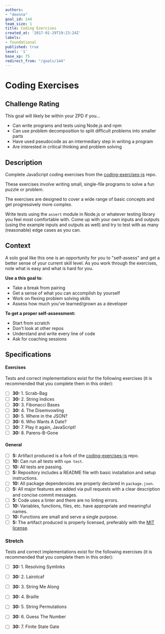 ```yaml
---
authors:
- "deonna"
goal_id: 144
team_size: 1
title: Coding Exercises
created_at: '2017-01-29T19:23:24Z'
labels:
- foundational
published: true
level: '1'
base_xp: 75
redirect_from: "/goals/144"
---
```


# Coding Exercises

## Challenge Rating

This goal will likely be within your ZPD if you...

- Can write programs and tests using Node.js and npm
- Can use problem decomposition to split difficult problems into smaller parts
- Have used pseudocode as an intermediary step in writing a program
- Are interested in critical thinking and problem solving

## Description

Complete JavaScript coding exercises from the [coding-exercises-js][coding-exercises-js] repo.

These exercises involve writing small, single-file programs to solve a fun puzzle or problem.

The exercises are designed to cover a wide range of basic concepts and get progressively more complex.

Write tests using the `assert` module in Node.js or whatever testing library you feel most comfortable with. Come up with your own inputs and outputs (using the example inputs and outputs as well) and try to test with as many (reasonable) edge cases as you can.

## Context

A solo goal like this one is an opportunity for you to "self-assess" and get a better sense of your current skill level. As you work through the exercises, note what is easy and what is hard for you.

**Use a this goal to**:

- Take a break from pairing
- Get a sense of what you can accomplish by yourself
- Work on flexing problem solving skills
- Assess how much you've learned/grown as a developer

**To get a proper self-assessment:**

- Start from scratch
- Don't look at other repos
- Understand and write every line of code
- Ask for coaching sessions

## Specifications

#### Exercises

Tests and correct implementations exist for the following exercises (it is recommended that you complete them in this order):

- [ ] __30:__ 1. Scrab-Bag
- [ ] __30:__ 2. String Indices
- [ ] __30:__ 3. Fibonacci Bases
- [ ] __30:__ 4. The Disemvowling
- [ ] __30:__ 5. Where in the JSON?
- [ ] __30:__ 6. Who Wants A Date?
- [ ] __30:__ 7. Play it again, JavaScript!
- [ ] __30:__ 8. Parens-B-Gone

#### General

- [ ] __5:__ Artifact produced is a fork of the [coding-exercises-js][coding-exercises-js] repo.
- [ ] __10:__ Can run all tests with `npm test`.
- [ ] __10:__ All tests are passing.
- [ ] __5:__ Repository includes a README file with basic installation and setup instructions.
- [ ] __10:__ All package dependencies are properly declared in `package.json`.
- [ ] __5:__ All major features are added via pull requests with a clear description and concise commit messages.
- [ ] __5:__ Code uses a linter and there are no linting errors.
- [ ] __10:__ Variables, functions, files, etc. have appropriate and meaningful names.
- [ ] __10:__ Functions are small and serve a single purpose.
- [ ] __5:__ The artifact produced is properly licensed, preferably with the [MIT license][mit-license].

### Stretch

Tests and correct implementations exist for the following exercises (it is recommended that you complete them in this order):

- [ ] __30:__ 1. Resolving Symlinks
- [ ] __30:__ 2. Lairotcaf
- [ ] __30:__ 3. String Me Along
- [ ] __30:__ 4. Braille
- [ ] __30:__ 5. String Permutations
- [ ] __30:__ 6. Guess The Number
- [ ] __30:__ 7. Finite State Gate


[mit-license]: https://opensource.org/licenses/MIT
[coding-exercises-js]: https://github.com/GuildCrafts/coding-exercises-js
[readme]: https://github.com/GuildCrafts/coding-exercises-js/blob/master/README.md
